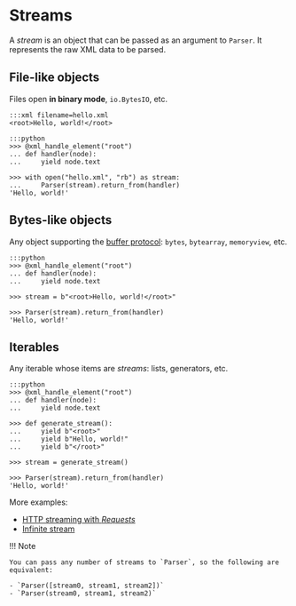 # Streams

A _stream_ is an object that can be passed as an argument to `Parser`. It represents the
raw XML data to be parsed.

## File-like objects

Files open **in binary mode**, `io.BytesIO`, etc.

    :::xml filename=hello.xml
    <root>Hello, world!</root>

<!---->

    :::python
    >>> @xml_handle_element("root")
    ... def handler(node):
    ...     yield node.text

    >>> with open("hello.xml", "rb") as stream:
    ...     Parser(stream).return_from(handler)
    'Hello, world!'

## Bytes-like objects

Any object supporting the [buffer protocol][bufproto]: `bytes`, `bytearray`,
`memoryview`, etc.

[bufproto]: https://docs.python.org/3/reference/datamodel.html#python-buffer-protocol

    :::python
    >>> @xml_handle_element("root")
    ... def handler(node):
    ...     yield node.text

    >>> stream = b"<root>Hello, world!</root>"

    >>> Parser(stream).return_from(handler)
    'Hello, world!'

## Iterables

Any iterable whose items are _streams_: lists, generators, etc.

    :::python
    >>> @xml_handle_element("root")
    ... def handler(node):
    ...     yield node.text

    >>> def generate_stream():
    ...     yield b"<root>"
    ...     yield b"Hello, world!"
    ...     yield b"</root>"

    >>> stream = generate_stream()

    >>> Parser(stream).return_from(handler)
    'Hello, world!'

More examples:

- [HTTP streaming with _Requests_](recipes.md#requests)
- [Infinite stream](recipes.md#infinite-streams)

!!! Note

    You can pass any number of streams to `Parser`, so the following are equivalent:

    - `Parser([stream0, stream1, stream2])`
    - `Parser(stream0, stream1, stream2)`
